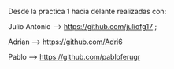 Desde la practica 1 hacia delante realizadas con:

Julio Antonio --> https://github.com/juliofg17 ;

Adrian --> https://github.com/Adri6

Pablo --> https://github.com/pabloferugr
